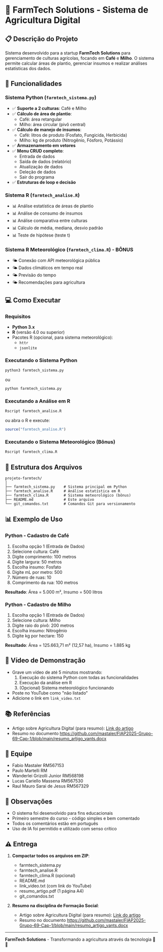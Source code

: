 # 🌱 FarmTech Solutions - Sistema de Agricultura Digital

## 📋 Descrição do Projeto
Sistema desenvolvido para a startup **FarmTech Solutions** para gerenciamento de culturas agrícolas, focando em **Café** e **Milho**. O sistema permite calcular áreas de plantio, gerenciar insumos e realizar análises estatísticas dos dados.

## 🚀 Funcionalidades

### Sistema Python (`farmtech_sistema.py`)
- ✅ **Suporte a 2 culturas**: Café e Milho
- ✅ **Cálculo de área de plantio**: 
  - Café: área retangular
  - Milho: área circular (pivô central)
- ✅ **Cálculo de manejo de insumos**:
  - Café: litros de produto (Fosfato, Fungicida, Herbicida)
  - Milho: kg de produto (Nitrogênio, Fósforo, Potássio)
- ✅ **Armazenamento em vetores**
- ✅ **Menu CRUD completo**:
  - Entrada de dados
  - Saída de dados (relatório)
  - Atualização de dados
  - Deleção de dados
  - Sair do programa
- ✅ **Estruturas de loop e decisão**

### Sistema R (`farmtech_analise.R`)
- 📊 Análise estatística de áreas de plantio
- 📊 Análise de consumo de insumos
- 📊 Análise comparativa entre culturas
- 📊 Cálculo de média, mediana, desvio padrão
- 📊 Teste de hipótese (teste t)

### Sistema R Meteorológico (`farmtech_clima.R`) - BÔNUS
- 🌤️ Conexão com API meteorológica pública
- 🌤️ Dados climáticos em tempo real
- 🌤️ Previsão do tempo
- 🌤️ Recomendações para agricultura

## 💻 Como Executar

### Requisitos
- **Python 3.x**
- **R** (versão 4.0 ou superior)
- Pacotes R (opcional, para sistema meteorológico):
  - `httr`
  - `jsonlite`

### Executando o Sistema Python
```bash
python3 farmtech_sistema.py
```
ou
```bash
python farmtech_sistema.py
```

### Executando a Análise em R
```bash
Rscript farmtech_analise.R
```
ou abra o R e execute:
```r
source("farmtech_analise.R")
```

### Executando o Sistema Meteorológico (Bônus)
```bash
Rscript farmtech_clima.R
```

## 📁 Estrutura dos Arquivos
```
projeto-farmtech/
│
├── farmtech_sistema.py    # Sistema principal em Python
├── farmtech_analise.R     # Análise estatística em R
├── farmtech_clima.R       # Sistema meteorológico (bônus)
├── README.md              # Este arquivo
└── git_comandos.txt       # Comandos Git para versionamento
```

## 📊 Exemplo de Uso

### Python - Cadastro de Café
1. Escolha opção 1 (Entrada de Dados)
2. Selecione cultura: Café
3. Digite comprimento: 100 metros
4. Digite largura: 50 metros
5. Escolha insumo: Fosfato
6. Digite mL por metro: 500
7. Número de ruas: 10
8. Comprimento da rua: 100 metros

**Resultado**: Área = 5.000 m², Insumo = 500 litros

### Python - Cadastro de Milho
1. Escolha opção 1 (Entrada de Dados)
2. Selecione cultura: Milho
3. Digite raio do pivô: 200 metros
4. Escolha insumo: Nitrogênio
5. Digite kg por hectare: 150

**Resultado**: Área = 125.663,71 m² (12,57 ha), Insumo = 1.885 kg

## 🎥 Vídeo de Demonstração
- Grave um vídeo de até 5 minutos mostrando:
  1. Execução do sistema Python com todas as funcionalidades
  2. Execução da análise em R
  3. (Opcional) Sistema meteorológico funcionando
- Poste no YouTube como "não listado"
- Adicione o link em `link_video.txt`

## 📚 Referências
- Artigo sobre Agricultura Digital (para resumo): [Link do artigo](https://www.alice.cnptia.embrapa.br/alice/bitstream/doc/1003485/1/CAP8.pdf)
- Resumo no documento https://github.com/mastaler/FIAP2025-Grupo-69-Cap-1/blob/main/resumo_artigo_vants.docx

## 👥 Equipe
- Fabio Mastaler   RM567153
- Paulo Martelli   RM
- Wanderlei Grizolli Junior   RM568198
- Lucas Cariello Massena   RM567530
- Raul Mauro Sarai de Jesus   RM567329

## 📝 Observações
- O sistema foi desenvolvido para fins educacionais
- Primeiro semestre do curso - código simples e bem comentado
- Todos os comentários estão em português
- Uso de IA foi permitido e utilizado com senso crítico

## ⚠️ Entrega
1. **Compactar todos os arquivos em ZIP**:
   - farmtech_sistema.py
   - farmtech_analise.R
   - farmtech_clima.R (opcional)
   - README.md
   - link_video.txt (com link do YouTube)
   - resumo_artigo.pdf (1 página A4)
   - git_comandos.txt

2. **Resumo na disciplina de Formação Social**:
   - Artigo sobre Agricultura Digital (para resumo): [Link do artigo](https://www.alice.cnptia.embrapa.br/alice/bitstream/doc/1003485/1/CAP8.pdf)
   - Resumo no documento https://github.com/mastaler/FIAP2025-Grupo-69-Cap-1/blob/main/resumo_artigo_vants.docx

---
**FarmTech Solutions** - Transformando a agricultura através da tecnologia 🚜🌱
